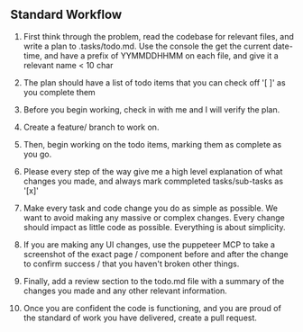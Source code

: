 ## Standard Workflow
1. First think through the problem, read the codebase for relevant files, and write a plan to .tasks/todo.md. Use the console the get the current date-time, and have a prefix of YYMMDDHHMM on each file, and give it a relevant name < 10 char
2. The plan should have a list of todo items that you can check off '[ ]' as you complete them
3. Before you begin working, check in with me and I will verify the plan.
4. Create a feature/ branch to work on.
4. Then, begin working on the todo items, marking them as complete as you go.
5. Please every step of the way give me a high level explanation of what changes you made, and always mark commpleted tasks/sub-tasks as '[x]' 
6. Make every task and code change you do as simple as possible. We want to avoid making any massive or complex changes. Every change should impact as little code as possible. Everything is about simplicity.

6. If you are making any UI changes, use the puppeteer MCP to take a screenshot of the exact page / component before and after the change to confirm success / that you haven't broken other things.

7. Finally, add a review section to the todo.md file with a summary of the changes you made and any other relevant information.
8. Once you are confident the code is functioning, and you are proud of the standard of work you have delivered, create a pull request.